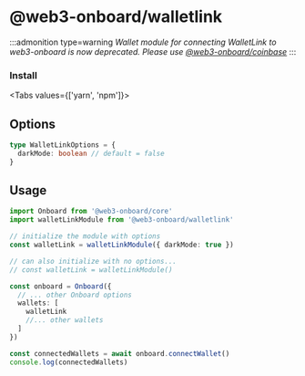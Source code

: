 <script>
  import { Tabs, TabPanel } from '$lib/components'
  import { InstallYarnWalletLink, InstallNpmWalletLink } from '$lib/components/code-snippets/packages'
</script>

# @web3-onboard/walletlink

:::admonition type=warning
_Wallet module for connecting WalletLink to web3-onboard is now deprecated. Please use [@web3-onboard/coinbase](./coinbase.md)_
:::


### Install

<Tabs values={['yarn', 'npm']}>
  <TabPanel value="yarn"><InstallYarnWalletLink /></TabPanel>
  <TabPanel value="npm"><InstallNpmWalletLink /></TabPanel>
</Tabs>


## Options

```typescript
type WalletLinkOptions = {
  darkMode: boolean // default = false
}
```

## Usage

```typescript
import Onboard from '@web3-onboard/core'
import walletLinkModule from '@web3-onboard/walletlink'

// initialize the module with options
const walletLink = walletLinkModule({ darkMode: true })

// can also initialize with no options...
// const walletLink = walletLinkModule()

const onboard = Onboard({
  // ... other Onboard options
  wallets: [
    walletLink
    //... other wallets
  ]
})

const connectedWallets = await onboard.connectWallet()
console.log(connectedWallets)
```
